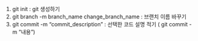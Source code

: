 

1. git init : git 생성하기 <br>
2. git branch -m branch_name change_branch_name : 브랜치 이름 바꾸기 <br>
3. git commit -m “commit_description” : 선택한 코드 설명 적기 ( git commit -m “내용”)

